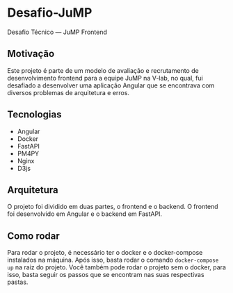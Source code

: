 # Desafio-JuMP
Desafio Técnico — JuMP Frontend

## Motivação
Este projeto é parte de um modelo de avaliação e recrutamento de desenvolvimento frontend para a equipe JuMP na V-lab, no qual, fui desafiado a desenvolver uma aplicação Angular que se encontrava com diversos problemas de arquitetura e erros.

## Tecnologias
- Angular
- Docker
- FastAPI
- PM4PY
- Nginx
- D3js

## Arquitetura
O projeto foi dividido em duas partes, o frontend e o backend. O frontend foi desenvolvido em Angular e o backend em FastAPI.

## Como rodar
Para rodar o projeto, é necessário ter o docker e o docker-compose instalados na máquina. Após isso, basta rodar o comando `docker-compose up` na raiz do projeto.
Você também pode rodar o projeto sem o docker, para isso, basta seguir os passos que se encontram nas suas respectivas pastas.